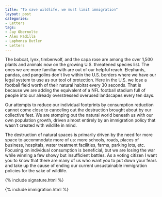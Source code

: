 ```yaml
---
title: "To save wildlife, we must limit immigration"
layout: post
categories:
- Letters
tags:
- Jay Obernolte
- Alex Padilla
- Laphonza Butler
- Letters
---
```


The bobcat, lynx, timberwolf, and the capa rose are among the over 1,500 plants and animals now on the growing U.S. threatened species list. The ones we are more familiar with are out of our helpful reach. Elephants, pandas, and pangolins don't live within the U.S. borders where we have our legal system to use as our tool of protection. Here in the U.S. we lose a football field worth of their natural habitat every 30 seconds. That is because we are adding the equivalent of a NFL football stadium full of people into our already overstressed overused landscapes every ten days.

Our attempts to reduce our individual footprints by consumption reduction cannot come close to canceling out the destruction brought about by our collective feet. We are stomping out the natural world beneath us with our own population growth, driven almost entirely by an immigration policy that wasn't created with wildlife in mind.

The destruction of natural spaces is primarily driven by the need for more space to accommodate more of us: more schools, roads, places of business, hospitals, water treatment facilities, farms, parking lots, etc. Focusing on individual consumption is beneficial, but we are losing the war while winning a few showy but insufficient battles. As a voting citizen I want you to know that there are many of us who want you to put down your fears and take up the cause of ending our current unsustainable immigration policies for the sake of wildlife.

{% include signature.html %}

{% include immigration.html %}
